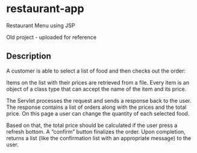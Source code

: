 restaurant-app
==============
Restaurant Menu using JSP

Old project - uploaded for reference

## Description
A customer is able to select a list of food and then checks out the order: 

Items on the list with their prices are retrieved from a file. Every item is an object of a class type that can accept the name of the item and its price.

The Servlet processes the request and sends a response back to the user. The response contains a list of orders along with the prices and the total price. On this page a user can change the quantity of each selected food. 

Based on that, the total price should be calculated if the user press a refresh bottom. A “confirm” button finalizes the order. Upon completion, returns a list (like the confirmation list with an appropriate message) to the user.
